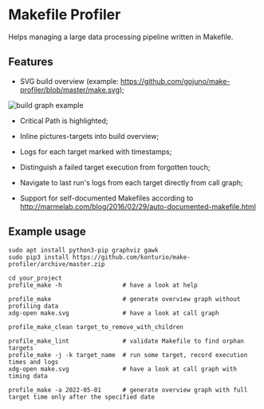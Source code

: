 # Makefile Profiler

Helps managing a large data processing pipeline written in Makefile.

## Features

- SVG build overview (example: https://github.com/gojuno/make-profiler/blob/master/make.svg);

![build graph example](make.png)

- Critical Path is highlighted;

- Inline pictures-targets into build overview;

- Logs for each target marked with timestamps;

- Distinguish a failed target execution from forgotten touch;

- Navigate to last run's logs from each target directly from call graph;

- Support for self-documented Makefiles according to
  http://marmelab.com/blog/2016/02/29/auto-documented-makefile.html

## Example usage

    sudo apt install python3-pip graphviz gawk
    sudo pip3 install https://github.com/konturio/make-profiler/archive/master.zip

    cd your_project
    profile_make -h                 # have a look at help

    profile_make                    # generate overview graph without profiling data
    xdg-open make.svg               # have a look at call graph

    profile_make_clean target_to_remove_with_children

    profile_make_lint               # validate Makefile to find orphan targets
    profile_make -j -k target_name  # run some target, record execution times and logs
    xdg-open make.svg               # have a look at call graph with timing data

    profile_make -a 2022-05-01      # generate overview graph with full target time only after the specified date
